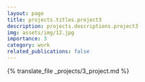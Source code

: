 ```yaml
---
layout: page
title: projects.titles.project3
description: projects.descriptions.project3
img: assets/img/12.jpg
importance: 3
category: work
related_publications: false
---
```


{% translate_file _projects/3_project.md %}
